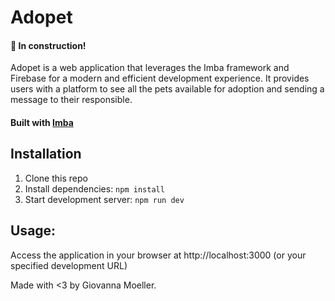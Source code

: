 # Adopet

#### 🚧 In construction!

Adopet is a web application that leverages the Imba framework and Firebase for a modern and efficient development experience. It provides users with a platform to see all the pets available for adoption and sending a message to their responsible. 

#### Built with [Imba](https://imba.io)

## Installation

1. Clone this repo
2. Install dependencies: `npm install`
3. Start development server: `npm run dev`

## Usage:
Access the application in your browser at http://localhost:3000 (or your specified development URL)

Made with <3 by Giovanna Moeller.